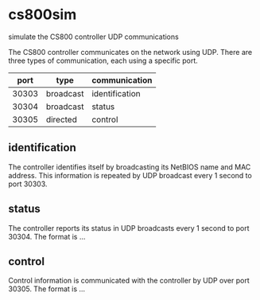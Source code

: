 # cs800sim
simulate the CS800 controller UDP communications

The CS800 controller communicates on the network using UDP.
There are three types of communication, each using a specific port.

port | type | communication
---- | ---- | ----
30303 | broadcast | identification
30304 | broadcast | status
30305 | directed | control

## identification

The controller identifies itself by broadcasting its NetBIOS 
name and MAC address.  This information is repeated by UDP 
broadcast every 1 second to port 30303.

## status

The controller reports its status in UDP broadcasts
every 1 second to port 30304.  The format is ...

## control

Control information is communicated with the controller
by UDP over port 30305.  The format is ...
